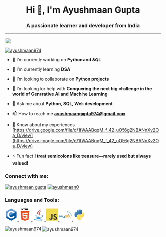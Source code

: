 <h1 align="center">Hi 👋, I'm Ayushmaan Gupta</h1>
<h3 align="center">A passionate learner and developer from India</h3>
<hr>
<img src="https://user-images.githubusercontent.com/74038190/212749447-bfb7e725-6987-49d9-ae85-2015e3e7cc41.gif" width="500" style="display: block; margin: 0 auto;">
<p align="left"> <a href="https://github.com/ryo-ma/github-profile-trophy"><img src="https://github-profile-trophy.vercel.app/?username=ayushmaan974" alt="ayushmaan974" /></a> </p>

- 🔭 I’m currently working on **Python and SQL**

- 🌱 I’m currently learning **DSA**

- 👯 I’m looking to collaborate on **Python projects**

- 🤝 I’m looking for help with **Conquering the next big challenge in the world of Generative AI and Machine Learning**

- 💬 Ask me about **Python, SQL, Web development**

- 📫 How to reach me **ayushmaangupta974@gmail.com**

- 📄 Know about my experiences [https://drive.google.com/file/d/1fWAABqqM_f_42_uO56g2NBANnXv2Oa_D/view](https://drive.google.com/file/d/1fWAABqqM_f_42_uO56g2NBANnXv2Oa_D/view)

- ⚡ Fun fact **I treat semicolons like treasure—rarely used but always valued!**

<h3 align="left">Connect with me:</h3>
<p align="left">
<a href="https://linkedin.com/in/ayushmaan gupta" target="blank"><img align="center" src="https://raw.githubusercontent.com/rahuldkjain/github-profile-readme-generator/master/src/images/icons/Social/linked-in-alt.svg" alt="ayushmaan gupta" height="30" width="40" /></a>
<a href="https://www.leetcode.com/ayushmaan0" target="blank"><img align="center" src="https://raw.githubusercontent.com/rahuldkjain/github-profile-readme-generator/master/src/images/icons/Social/leet-code.svg" alt="ayushmaan0" height="30" width="40" /></a>
</p>

<h3 align="left">Languages and Tools:</h3>
<p align="left"> <a href="https://www.cprogramming.com/" target="_blank" rel="noreferrer"> <img src="https://raw.githubusercontent.com/devicons/devicon/master/icons/c/c-original.svg" alt="c" width="40" height="40"/> </a> <a href="https://www.w3.org/html/" target="_blank" rel="noreferrer"> <img src="https://raw.githubusercontent.com/devicons/devicon/master/icons/html5/html5-original-wordmark.svg" alt="html5" width="40" height="40"/> </a> <a href="https://www.java.com" target="_blank" rel="noreferrer"> <img src="https://raw.githubusercontent.com/devicons/devicon/master/icons/java/java-original.svg" alt="java" width="40" height="40"/> </a> <a href="https://developer.mozilla.org/en-US/docs/Web/JavaScript" target="_blank" rel="noreferrer"> <img src="https://raw.githubusercontent.com/devicons/devicon/master/icons/javascript/javascript-original.svg" alt="javascript" width="40" height="40"/> </a> <a href="https://www.mysql.com/" target="_blank" rel="noreferrer"> <img src="https://raw.githubusercontent.com/devicons/devicon/master/icons/mysql/mysql-original-wordmark.svg" alt="mysql" width="40" height="40"/> </a> <a href="https://www.python.org" target="_blank" rel="noreferrer"> <img src="https://raw.githubusercontent.com/devicons/devicon/master/icons/python/python-original.svg" alt="python" width="40" height="40"/> </a> </p>

<p><img align="left" src="https://github-readme-stats.vercel.app/api/top-langs?username=ayushmaan974&show_icons=true&locale=en&layout=compact" alt="ayushmaan974" /></p>

<p>&nbsp;<img align="center" src="https://github-readme-stats.vercel.app/api?username=ayushmaan974&show_icons=true&locale=en" alt="ayushmaan974" /></p>
